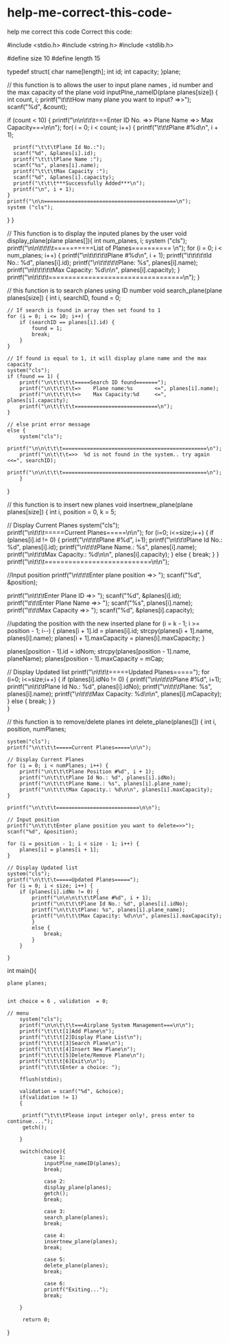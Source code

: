 # help-me-correct-this-code-
help me correct this code 
Correct this code:


#include <stdio.h>
#include <string.h>
#include <stdlib.h>

#define size 10
#define length  15

typedef struct{
  char name[length];
  int id;
  int capacity;
}plane;

// this function is to allows the user to input plane names , id number and the max capacity of the plane
void inputPlne_nameID(plane planes[size]) {
	int count, i;
  printf("\t\t\tHow many plane you want to input? =>>");
  scanf("%d", &count);

  if (count < 10) {
    printf("\n\n\t\t\t===Enter ID No. =>> Plane Name =>> Max Capacity===\n\n");
    for( i = 0; i < count; i++) {
      printf("\t\t\tPlane #%d\n", i + 1);

      printf("\t\t\tPlane Id No.:");
      scanf("%d", &planes[i].id);
      printf("\t\t\tPlane Name :");
      scanf("%s", planes[i].name);
      printf("\t\t\tMax Capacity :");
      scanf("%d", &planes[i].capacity);
      printf("\t\t\t***Successfully Added***\n");
      printf("\n", i + 1);
    }
    printf("\n\n===========================================\n");
    system ("cls");
  }
}

// This function is to display the inputed planes by the user
void display_plane(plane planes[]){
	int num_planes, i;
    system ("cls");
    printf("\n\n\t\t\t\t==========List of Planes========== \n");
    for (i = 0; i < num_planes; i++) {
        printf("\n\t\t\t\t\tPlane #%d\n", i + 1);
        printf("\t\t\t\t\tId No.: %d", planes[i].id);
        printf("\n\t\t\t\t\tPlane: %s", planes[i].name);
        printf("\n\t\t\t\t\tMax Capacity: %d\n\n", planes[i].capacity);
    }
    printf("\n\t\t\t\t==================================\n");
}


// this function is to search planes using ID number 
void search_plane(plane planes[size]) {
    int i, searchID, found = 0;
        
    // If search is found in array then set found to 1
    for (i = 0; i <= 10; i++) {
        if (searchID == planes[i].id) {
            found = 1;
            break;
        }
    }

    // If found is equal to 1, it will display plane name and the max capacity
    system("cls");
    if (found == 1) {
        printf("\n\t\t\t\t=====Search ID found=======");
        printf("\n\t\t\t\t=>    Plane name:%s       <=", planes[i].name);
        printf("\n\t\t\t\t=>    Max Capacity:%d     <=", planes[i].capacity);
        printf("\n\t\t\t\t===========================\n");
    }

    // else print error message
    else {
        system("cls");
        printf("\n\n\t\t\t===============================================\n");
        printf("\n\t\t\t=>>  %d is not found in the system.. try again <<=", searchID);
        printf("\n\n\t\t\t===============================================\n");
        }
}

// this function is to insert new planes 
void insertnew_plane(plane planes[size]) {
  int i, position = 0, k = 5;

  // Display Current Planes
  system("cls");  
  printf("\n\t\t\t=====Current Planes=====\n\n");
  for (i=0; i<=size;i++)
  {
    if (planes[i].id != 0)
    {
      printf("\n\t\t\tPlane #%d", i+1);
      printf("\n\t\t\tPlane Id No.: %d", planes[i].id);
      printf("\n\t\t\tPlane Name.: %s", planes[i].name);
      printf("\n\t\t\tMax Capacity.: %d\n\n", planes[i].capacity);
    }
    else {
      break;
    }
  }
  printf("\n\t\t\t===========================\n\n");
  
  //Input position
  printf("\n\t\t\tEnter plane position =>> ");
  scanf("%d", &position);  

  printf("\n\t\t\tEnter Plane ID =>> ");
  scanf("%d", &planes[i].id);
  printf("\t\t\tEnter Plane Name =>> ");
  scanf("%s", planes[i].name);
  printf("\t\t\tMax Capacity =>> ");
  scanf("%d", &planes[i].capacity);

  //updating the position with the new inserted  plane
  for (i = k - 1; i >= position - 1; i--) {
    planes[i + 1].id = planes[i].id; 
    strcpy(planes[i + 1].name, planes[i].name);
    planes[i + 1].maxCapacity = planes[i].maxCapacity;
  }

  planes[position - 1].id = idNom;
  strcpy(planes[position - 1].name, planeName);
  planes[position - 1].maxCapacity = mCap;

 // Display Updated list
  printf("\n\t\t\t=====Updated Planes====="); 
  for (i=0; i<=size;i++)
  {
    if (planes[i].idNo != 0)
    {
      printf("\n\n\t\t\tPlane #%d", i+1);
      printf("\n\t\t\tPlane Id No.: %d", planes[i].idNo);
      printf("\n\t\t\tPlane: %s", planes[i].name);
      printf("\n\t\t\tMax Capacity: %d\n\n", planes[i].mCapacity);
    }
    else {
      break;
    }
  }  
}

// this function is to remove/delete planes
int delete_plane(planes[]) {
    int i, position, numPlanes;

    system("cls");
    printf("\n\t\t\t=====Current Planes=====\n\n");

    // Display Current Planes
    for (i = 0; i < numPlanes; i++) {
        printf("\n\t\t\tPlane Position #%d", i + 1);
        printf("\n\t\t\tPlane Id No.: %d", planes[i].idNo);
        printf("\n\t\t\tPlane Name.: %s", planes[i].plane_name);
        printf("\n\t\t\tMax Capacity.: %d\n\n", planes[i].maxCapacity);
    }

    printf("\n\t\t\t===========================\n\n");

    // Input position
    printf("\n\t\t\tEnter plane position you want to delete=>>");
    scanf("%d", &position);

    for (i = position - 1; i < size - 1; i++) {
        planes[i] = planes[i + 1];
    }

    // Display Updated list
    system("cls");
    printf("\n\t\t\t=====Updated Planes=====");
    for (i = 0; i < size; i++) {
        if (planes[i].idNo != 0) {
            printf("\n\n\n\t\t\tPlane #%d", i + 1);
            printf("\n\t\t\tPlane Id No.: %d", planes[i].idNo);
            printf("\n\t\t\tPlane: %s", planes[i].plane_name);
            printf("\n\t\t\tMax Capacity: %d\n\n", planes[i].maxCapacity);
            }
			else {
				break;
			}
		}	
				
	}
	
int main(){
	
	plane planes;
	
	
	int choice = 6 , validation  = 0;
	
	// menu
        system("cls");
        printf("\n\n\t\t\t===Airplane System Management===\n\n");
        printf("\t\t\t[1]Add Plane\n");
        printf("\t\t\t[2]Display Plane List\n");
        printf("\t\t\t[3]Search Plane\n");
        printf("\t\t\t[4]Insert New Plane\n");
        printf("\t\t\t[5]Delete/Remove Plane\n");
        printf("\t\t\t[6]Exit\n\n");
        printf("\t\t\tEnter a choice: ");
        
        fflush(stdin);
        
        validation = scanf("%d", &choice);
        if(validation != 1)
        {
         
         printf("\t\t\tPlease input integer only!, press enter to continue....");
         getch();
		 	
		}
		
		switch(choice){
                case 1:
                inputPlne_nameID(planes);
                break;

                case 2:
                display_plane(planes);
                getch();
                break;

                case 3:
                search_plane(planes);
                break;

                case 4:
                insertnew_plane(planes);	
                break;

                case 5:
                delete_plane(planes);	
                break;
                
                case 6:
                printf("Exiting...");	
                break;

        }
        
         return 0;
}
